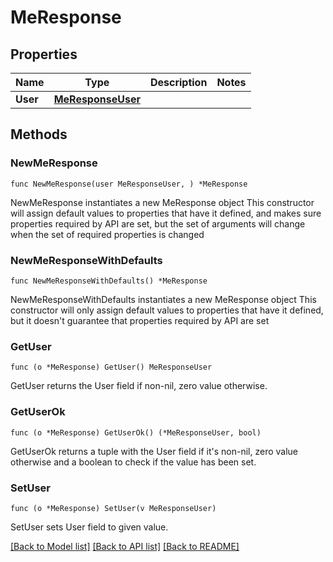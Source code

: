 # MeResponse

## Properties

Name | Type | Description | Notes
------------ | ------------- | ------------- | -------------
**User** | [**MeResponseUser**](MeResponseUser.md) |  | 

## Methods

### NewMeResponse

`func NewMeResponse(user MeResponseUser, ) *MeResponse`

NewMeResponse instantiates a new MeResponse object
This constructor will assign default values to properties that have it defined,
and makes sure properties required by API are set, but the set of arguments
will change when the set of required properties is changed

### NewMeResponseWithDefaults

`func NewMeResponseWithDefaults() *MeResponse`

NewMeResponseWithDefaults instantiates a new MeResponse object
This constructor will only assign default values to properties that have it defined,
but it doesn't guarantee that properties required by API are set

### GetUser

`func (o *MeResponse) GetUser() MeResponseUser`

GetUser returns the User field if non-nil, zero value otherwise.

### GetUserOk

`func (o *MeResponse) GetUserOk() (*MeResponseUser, bool)`

GetUserOk returns a tuple with the User field if it's non-nil, zero value otherwise
and a boolean to check if the value has been set.

### SetUser

`func (o *MeResponse) SetUser(v MeResponseUser)`

SetUser sets User field to given value.



[[Back to Model list]](../README.md#documentation-for-models) [[Back to API list]](../README.md#documentation-for-api-endpoints) [[Back to README]](../README.md)


